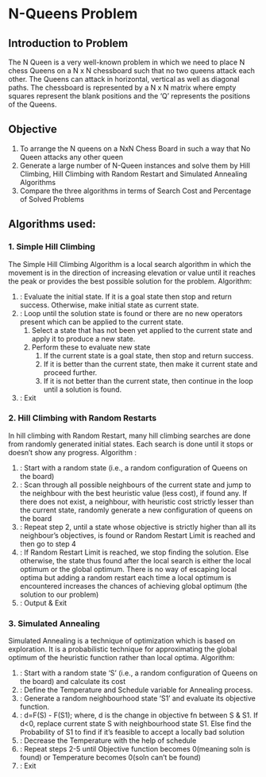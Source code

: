 # N-Queens Problem
## Introduction to Problem
The N Queen is a very well-known problem in which we need to place N chess Queens on a N x N chessboard such that no two queens attack each other. The Queens can attack in horizontal, vertical as well as diagonal paths. The chessboard is represented by a N x N matrix where empty squares represent the blank positions and the ‘Q’ represents the positions of the Queens.

## Objective
1. To arrange the N queens on a NxN Chess Board in such a way that No Queen attacks any other queen
2. Generate a large number of N-Queen instances and solve them by Hill Climbing, Hill Climbing with Random Restart and Simulated Annealing Algorithms
3. Compare the three algorithms in terms of Search Cost and Percentage of Solved Problems

## Algorithms used:
### 1. Simple Hill Climbing
The Simple Hill Climbing Algorithm is a local search algorithm in which the movement is in the direction of increasing elevation or value until it reaches the peak or provides the best possible solution for the problem.
Algorithm:
 1. : Evaluate the initial state. If it is a goal state then stop and return success. Otherwise, make initial state as current state.
 2. : Loop until the solution state is found or there are no new operators present which can be applied to the current state.
    1. Select a state that has not been yet applied to the current state and apply it to produce a new state.
    1. Perform these to evaluate new state
        1. If the current state is a goal state, then stop and return success.
        2. If it is better than the current state, then make it current state and proceed further.
        3. If it is not better than the current state, then continue in the loop until a solution is found.
 3. : Exit

### 2. Hill Climbing with Random Restarts
In hill climbing with Random Restart, many hill climbing searches are done from randomly generated initial states. Each search is done until it stops or doesn’t show any progress.
Algorithm :
1. : Start with a random state (i.e., a random configuration of Queens on the board)
2. : Scan through all possible neighbours of the current state and jump to the neighbour with the best heuristic value (less cost), if found any. If there does not exist, a neighbour, with heuristic cost strictly lesser than the current state, randomly generate a new configuration of queens on the board
3. : Repeat step 2, until a state whose objective is strictly higher than all its neighbour’s objectives, is found or Random Restart Limit is reached and then go to step 4
4. : If Random Restart Limit is reached, we stop finding the solution. Else otherwise, the state thus found after the local search is either the local optimum or the global optimum. There is no way of escaping local optima but adding a random restart each time a local optimum is encountered increases the chances of achieving global optimum (the solution to our problem)
5. : Output & Exit

### 3. Simulated Annealing
Simulated Annealing is a technique of optimization which is based on exploration. It is a probabilistic technique for approximating the global optimum of the heuristic function rather than local optima.
Algorithm:
1. : Start with a random state ‘S’ (i.e., a random configuration of Queens on the board) and calculate its cost
2. : Define the Temperature and Schedule variable for Annealing process. 
3. : Generate a random neighbourhood state ‘S1’ and evaluate its objective function.
4. : d=F(S) - F(S1); where, d is the change in objective fn between S & S1. If d<0, replace current state S with neighbourhood state S1. Else find the Probability of S1 to find if it’s feasible to accept a locally bad solution
5. : Decrease the Temperature with the help of schedule
6. : Repeat steps 2-5 until Objective function becomes 0(meaning soln is found) or Temperature becomes 0(soln can’t be found)
7. : Exit

